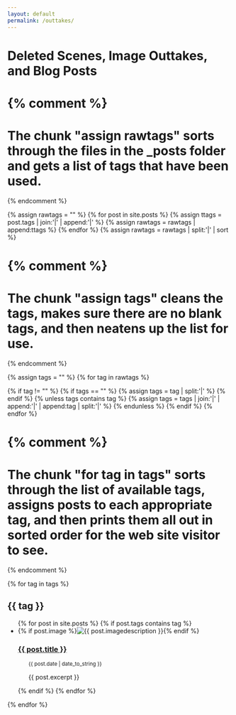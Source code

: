 ```yaml
---
layout: default
permalink: /outtakes/
---
```

# Deleted Scenes, Image Outtakes,         and Blog Posts

{% comment %}
=======================
The chunk "assign rawtags" sorts through the files in the _posts folder and gets a list of tags that have been used.
=======================
{% endcomment %}

{% assign rawtags = "" %}
{% for post in site.posts %}
{% assign ttags = post.tags | join:'|' | append:'|' %}
{% assign rawtags = rawtags | append:ttags %}
{% endfor %}
{% assign rawtags = rawtags | split:'|' | sort %}


{% comment %}
=======================
The chunk "assign tags" cleans the tags, makes sure there are no blank tags, and then neatens up the list for use.
=======================
{% endcomment %}

{% assign tags = "" %}
{% for tag in rawtags %}
<!-- {{ tag }} -->
{% if tag != "" %}
{% if tags == "" %}
{% assign tags = tag | split:'|' %}
{% endif %}
{% unless tags contains tag %}
{% assign tags = tags | join:'|' | append:'|' | append:tag | split:'|' %}
{% endunless %}
{% endif %}
{% endfor %}


{% comment %}
=======================
The chunk "for tag in tags" sorts through the list of available tags, assigns posts to each appropriate tag, and then prints them all out in sorted order for the web site visitor to see.
=======================
{% endcomment %}

{% for tag in tags %}
<h2 id="{{ tag | slugify }}">{{ tag }}</h2>
<ul class=outtakes>
{% for post in site.posts %}
{% if post.tags contains tag %}
<li>{% if post.image %}<img src="{{ site.url }}{{ post.image }}" alt="{{ post.imagedescription }}">{% endif %}
<h3><a href="{{ post.url }}">{{ post.title }}</a></h3>
<ul><small>{{ post.date | date_to_string }}</small><p>{{ post.excerpt }}</p></ul>
</li>
{% endif %}
{% endfor %}
</ul>
{% endfor %}
